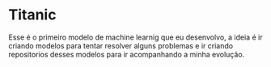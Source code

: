 # Titanic
Esse é o primeiro modelo de machine learnig que eu desenvolvo, a ideia é ir criando modelos para tentar resolver alguns problemas e ir criando repositorios desses modelos para ir acompanhando a minha evolução.
